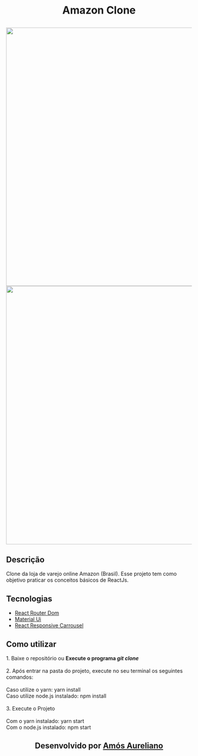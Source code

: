 <h1 align=center>Amazon Clone</h1>

<h2 align=center>
  
  <img src="https://i.imgur.com/lAuAA6H.jpg" width=700px/>
   <img src="https://i.imgur.com/onHgrex.jpg" width=700px/>
</h2>

<h2>Descrição</h2>
<p>
Clone da loja de varejo online Amazon (Brasil). Esse projeto tem como objetivo praticar os conceitos básicos de ReactJs.
</p>
<h2>Tecnologias</h2>
<ul>
  <li><a href=https://github.com/ReactTraining/react-router/tree/master/packages/react-router-dom >React Router Dom</a></li>
  <li><a href=https://material-ui.com/pt/ >Material Ui</a></li>
  <li><a href=https://react-responsive-carousel.js.org/>React Responsive Carrousel</a></li>
  
</ul>

<h2>Como utilizar</h2>
<p>1. Baixe o repositório ou <b>Execute o programa <i>git clone</i></b>
    <br><br>
  2. Após entrar na pasta do projeto, execute no seu terminal os seguintes comandos: <br><br>
    Caso utilize o yarn: yarn install <br>
    Caso utilize node.js instalado: npm install
    <br><br>
  3. Execute o Projeto
  <br><br>
  Com o yarn instalado: yarn start
  <br>
  Com o node.js instalado: npm start
</p>

<h2 align=center>
  <p>Desenvolvido por <a href=https://www.linkedin.com/in/am%C3%B3s-aureliano-689a36187/>Amós Aureliano</a></p>
</h2>
